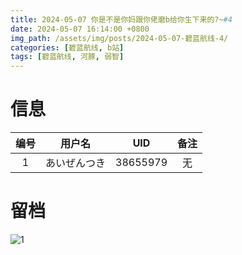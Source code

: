 ```yaml
---
title: 2024-05-07 你是不是你妈跟你佬磨b给你生下来的?~#4
date: 2024-05-07 16:14:00 +0800
img_path: /assets/img/posts/2024-05-07-碧蓝航线-4/
categories: [碧蓝航线, b站]
tags: [碧蓝航线, 河豚, 弱智]
---
```


# 信息

| 编号 |    用户名    |   UID    | 备注 |
| :--: | :----------: | :------: | :--: |
|  1   | あいぜんつき | 38655979 |  无  |

# 留档

![1](1.jpg)